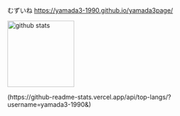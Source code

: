 むずいね
https://yamada3-1990.github.io/yamada3page/

<p>
  <img alt="github stats" height="150px" src="https://github-readme-stats.vercel.app/api?username=yamada3-1990&count_private=true&show_icons=true&show_icons=true" />
<!--   <img alt="Top Langs" height="150px" src="https://github-readme-stats.vercel.app/api/top-langs/?username=yamada3-1990&layout=compact&count_private=true&show_icons=true&show_icons=true" /> -->

</p>
(https://github-readme-stats.vercel.app/api/top-langs/?username=yamada3-1990&)
